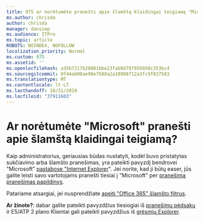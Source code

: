 ```yaml
---
title: 975 ar norėtumėte pranešti apie šlamštą klaidingai teigiamą "Microsoft"?
ms.author: chrisda
author: chrisda
manager: dansimp
ms.audience: ITPro
ms.topic: article
ROBOTS: NOINDEX, NOFOLLOW
localization_priority: Normal
ms.custom: 975
ms.assetid: ''
ms.openlocfilehash: a35b7217b28001bbe23fab0d78f855b50c353bc4
ms.sourcegitcommit: 0f44a600ae90e7b98a2a10988712a3fc9f837583
ms.translationtype: MT
ms.contentlocale: lt-LT
ms.lasthandoff: 10/31/2019
ms.locfileid: "37911603"
---
```

# <a name="would-you-like-to-report-a-spam-false-positive-to-microsoft"></a>Ar norėtumėte "Microsoft" pranešti apie šlamštą klaidingai teigiamą?

Kaip administratorius, geriausias būdas nustatyti, kodėl buvo pristatytas sukčiavimo arba šlamšto pranešimas, yra pateikti pavyzdį bendrovei "Microsoft" [pastabose "Internet Explorer](https://protection.office.com/reportsubmission)". Jei norite, kad ji būtų easer, jūs galite leisti savo vartotojams pranešti tiesiai į "Microsoft" per [pranešimą pranešimas papildinys](https://appsource.microsoft.com/product/office/WA104381180?src=office&tab=Overview).

Patariame atsargiai, jei nusprendžiate [apeiti "Office 365" šlamšto filtrus](https://docs.microsoft.com/exchange/troubleshoot/antispam/cautions-against-bypassing-spam-filters).

**Ar žinote?**: dabar galite pateikti pavyzdžius tiesiogiai iš [pranešimų pėdsakų](https://protection.office.com/messagetrace) ir E5/ATP 2 plano Klientai gali pateikti pavyzdžius iš [grėsmių Explorer](https://docs.microsoft.com/microsoft-365/security/office-365-security/threat-explorer).

